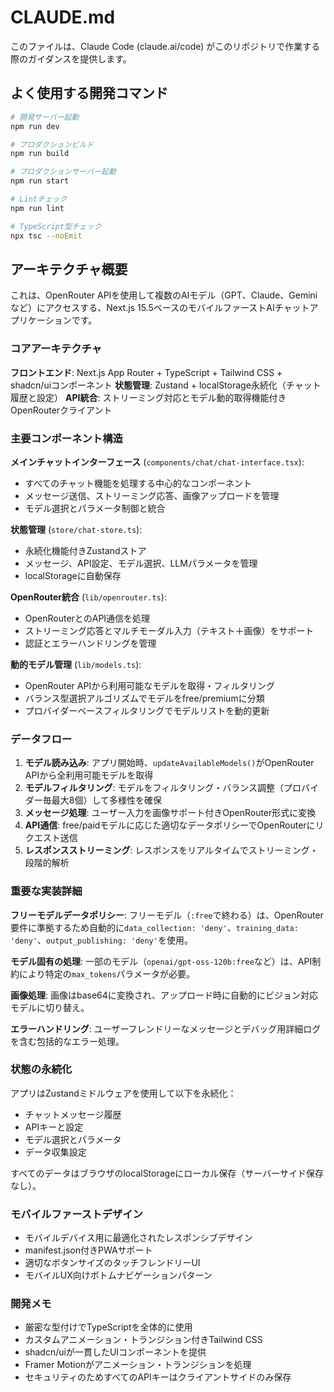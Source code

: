 # CLAUDE.md

このファイルは、Claude Code (claude.ai/code) がこのリポジトリで作業する際のガイダンスを提供します。

## よく使用する開発コマンド

```bash
# 開発サーバー起動
npm run dev

# プロダクションビルド
npm run build

# プロダクションサーバー起動
npm run start

# Lintチェック
npm run lint

# TypeScript型チェック
npx tsc --noEmit
```

## アーキテクチャ概要

これは、OpenRouter APIを使用して複数のAIモデル（GPT、Claude、Geminiなど）にアクセスする、Next.js 15.5ベースのモバイルファーストAIチャットアプリケーションです。

### コアアーキテクチャ

**フロントエンド**: Next.js App Router + TypeScript + Tailwind CSS + shadcn/uiコンポーネント
**状態管理**: Zustand + localStorage永続化（チャット履歴と設定）
**API統合**: ストリーミング対応とモデル動的取得機能付きOpenRouterクライアント

### 主要コンポーネント構造

**メインチャットインターフェース** (`components/chat/chat-interface.tsx`):
- すべてのチャット機能を処理する中心的なコンポーネント
- メッセージ送信、ストリーミング応答、画像アップロードを管理
- モデル選択とパラメータ制御と統合

**状態管理** (`store/chat-store.ts`):
- 永続化機能付きZustandストア
- メッセージ、API設定、モデル選択、LLMパラメータを管理
- localStorageに自動保存

**OpenRouter統合** (`lib/openrouter.ts`):
- OpenRouterとのAPI通信を処理
- ストリーミング応答とマルチモーダル入力（テキスト＋画像）をサポート
- 認証とエラーハンドリングを管理

**動的モデル管理** (`lib/models.ts`):
- OpenRouter APIから利用可能なモデルを取得・フィルタリング
- バランス型選択アルゴリズムでモデルをfree/premiumに分類
- プロバイダーベースフィルタリングでモデルリストを動的更新

### データフロー

1. **モデル読み込み**: アプリ開始時、`updateAvailableModels()`がOpenRouter APIから全利用可能モデルを取得
2. **モデルフィルタリング**: モデルをフィルタリング・バランス調整（プロバイダー毎最大8個）して多様性を確保
3. **メッセージ処理**: ユーザー入力を画像サポート付きOpenRouter形式に変換
4. **API通信**: free/paidモデルに応じた適切なデータポリシーでOpenRouterにリクエスト送信
5. **レスポンスストリーミング**: レスポンスをリアルタイムでストリーミング・段階的解析

### 重要な実装詳細

**フリーモデルデータポリシー**: フリーモデル（`:free`で終わる）は、OpenRouter要件に準拠するため自動的に`data_collection: 'deny'`、`training_data: 'deny'`、`output_publishing: 'deny'`を使用。

**モデル固有の処理**: 一部のモデル（`openai/gpt-oss-120b:free`など）は、API制約により特定の`max_tokens`パラメータが必要。

**画像処理**: 画像はbase64に変換され、アップロード時に自動的にビジョン対応モデルに切り替え。

**エラーハンドリング**: ユーザーフレンドリーなメッセージとデバッグ用詳細ログを含む包括的なエラー処理。

### 状態の永続化

アプリはZustandミドルウェアを使用して以下を永続化：
- チャットメッセージ履歴
- APIキーと設定
- モデル選択とパラメータ
- データ収集設定

すべてのデータはブラウザのlocalStorageにローカル保存（サーバーサイド保存なし）。

### モバイルファーストデザイン

- モバイルデバイス用に最適化されたレスポンシブデザイン
- manifest.json付きPWAサポート
- 適切なボタンサイズのタッチフレンドリーUI
- モバイルUX向けボトムナビゲーションパターン

### 開発メモ

- 厳密な型付けでTypeScriptを全体的に使用
- カスタムアニメーション・トランジション付きTailwind CSS
- shadcn/uiが一貫したUIコンポーネントを提供
- Framer Motionがアニメーション・トランジションを処理
- セキュリティのためすべてのAPIキーはクライアントサイドのみ保存